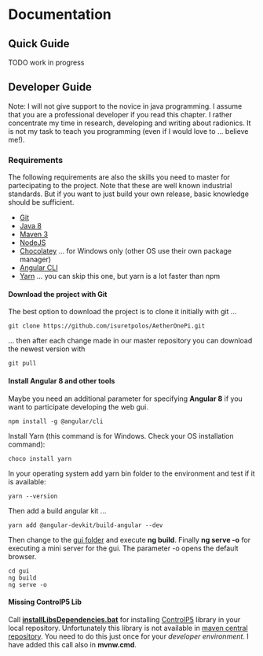 # Documentation
## Quick Guide
TODO work in progress
## Developer Guide
Note: I will not give support to the novice in java programming.
I assume that you are a professional developer if you read this chapter.
I rather concentrate my time in research, developing and writing about radionics.
It is not my task to teach you programming (even if I would love to ... believe me!).

### Requirements
The following requirements are also the skills you need to master for partecipating to the project. Note that these are well known industrial standards.
But if you want to just build your own release, basic knowledge should be sufficient.

- [Git](https://git-scm.com/downloads)
- [Java 8](https://www.oracle.com/technetwork/java/javase/downloads/jdk8-downloads-2133151.html)
- [Maven 3](https://maven.apache.org/download.cgi)
- [NodeJS](https://nodejs.org/en/download/)
- [Chocolatey](https://chocolatey.org/) ... for Windows only (other OS use their own package manager)
- [Angular CLI](https://angular.io/guide/quickstart)
- [Yarn](https://yarnpkg.com/lang/en/docs/install/) ... you can skip this one, but yarn is a lot faster than npm

#### Download the project with Git
The best option to download the project is to clone it initially with git ... 

    git clone https://github.com/isuretpolos/AetherOnePi.git
    
... then after each change made in our master repository you can download the newest version with 

    git pull

#### Install Angular 8 and other tools
Maybe you need an additional parameter for specifying **Angular 8** if you want to participate developing the web gui.

    npm install -g @angular/cli

Install Yarn (this command is for Windows. Check your OS installation command):
    
    choco install yarn
    
In your operating system add yarn bin folder to the environment and test if it is available:

    yarn --version

Then add a build angular kit ...

    yarn add @angular-devkit/build-angular --dev

Then change to the [gui folder](../gui) and execute **ng build**.
Finally **ng serve -o** for executing a mini server for the gui. The parameter -o opens the default browser.

    cd gui
    ng build
    ng serve -o

#### Missing ControlP5 Lib
Call **[installLibsDependencies.bat](../installLibsDependencies.bat)** for installing [ControlP5](http://www.sojamo.de/libraries/controlP5/) library in your local repository. Unfortunately this library is not available in [maven central repository](https://www.tutorialspoint.com/maven/maven_repositories.htm). You need to do this just once for your *developer environment*. I have added this call also in **mvnw.cmd**.
